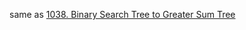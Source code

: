 same as [1038. Binary Search Tree to Greater Sum Tree](https://leetcode.com/problems/binary-search-tree-to-greater-sum-tree/)